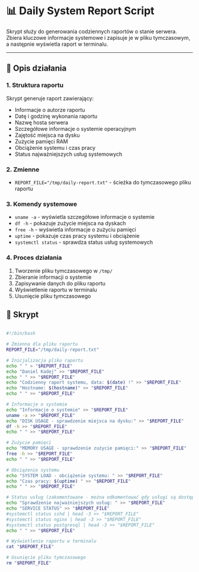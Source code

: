 # 📊 Daily System Report Script
Skrypt służy do generowania codziennych raportów o stanie serwera. Zbiera kluczowe informacje systemowe i zapisuje je w pliku tymczasowym, a następnie wyświetla raport w terminalu.

---

## 📖 Opis działania

### 1. Struktura raportu
Skrypt generuje raport zawierający:
- Informacje o autorze raportu
- Datę i godzinę wykonania raportu
- Nazwę hosta serwera
- Szczegółowe informacje o systemie operacyjnym
- Zajętość miejsca na dysku
- Zużycie pamięci RAM
- Obciążenie systemu i czas pracy
- Status najważniejszych usług systemowych

### 2. Zmienne
- `REPORT_FILE="/tmp/daily-report.txt"` - ścieżka do tymczasowego pliku raportu

### 3. Komendy systemowe
- `uname -a` - wyświetla szczegółowe informacje o systemie
- `df -h` - pokazuje zużycie miejsca na dyskach
- `free -h` - wyświetla informacje o zużyciu pamięci
- `uptime` - pokazuje czas pracy systemu i obciążenie
- `systemctl status` - sprawdza status usług systemowych

### 4. Proces działania
1. Tworzenie pliku tymczasowego w `/tmp/`
2. Zbieranie informacji o systemie
3. Zapisywanie danych do pliku raportu
4. Wyświetlenie raportu w terminalu
5. Usunięcie pliku tymczasowego

## 📜 Skrypt

```bash

#!/bin/bash

# Zmienna dla pliku raportu
REPORT_FILE="/tmp/daily-report.txt"

# Inicjalizacja pliku raportu
echo " " > "$REPORT_FILE"
echo "Daniel Kadej" >> "$REPORT_FILE"
echo " " >> "$REPORT_FILE"
echo "Codzienny raport systemu, data: $(date) !" >> "$REPORT_FILE"
echo "Hostname: $(hostname)" >> "$REPORT_FILE"
echo " " >> "$REPORT_FILE"

# Informacje o systemie
echo "Informacje o systemie" >> "$REPORT_FILE" 
uname -a >> "$REPORT_FILE"
echo "DISK USAGE - sprawdzenie miejsca na dysku:" >> "$REPORT_FILE"
df -h >> "$REPORT_FILE"
echo " " >> "$REPORT_FILE"

# Zużycie pamięci
echo "MEMORY USAGE - sprawdzenie zużycie pamięci:" >> "$REPORT_FILE"
free -h >> "$REPORT_FILE"
echo " " >> "$REPORT_FILE"

# Obciążenie systemu
echo "SYSTEM LOAD - obciążenie systemu: " >> "$REPORT_FILE"
echo "Czas pracy: $(uptime) " >> "$REPORT_FILE"
echo " " >> "$REPORT_FILE"

# Status usług (zakomentowane - można odkomentować gdy usługi są dostępne)
echo "Sprawdzenie najważniejszych usług: " >> "$REPORT_FILE"
echo "SERVICE STATUS" >> "$REPORT_FILE"
#systemctl status sshd | head -3 >> "$REPORT_FILE"
#systemctl status nginx | head -3 >> "$REPORT_FILE"
#systemctl status postgresql | head -3 >> "$REPORT_FILE"
echo " " >> "$REPORT_FILE"

# Wyświetlenie raportu w terminalu
cat "$REPORT_FILE"

# Usunięcie pliku tymczasowego
rm "$REPORT_FILE"
```
